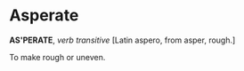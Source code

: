 # Asperate

**AS'PERATE**, _verb transitive_ \[Latin aspero, from asper, rough.\]

To make rough or uneven.